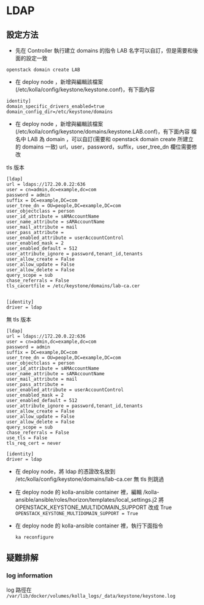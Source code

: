 # LDAP

## 設定方法
- 先在 Controller 執行建立 domains 的指令
LAB 名字可以自訂，但是需要和後面的設定一致
```
openstack domain create LAB
```

- 在 deploy node ，新增與編輯該檔案(/etc/kolla/config/keystone/keystone.conf)，有下面內容

```
identity]
domain_specific_drivers_enabled=true
domain_config_dir=/etc/keystone/domains
```


- 在 deploy node ，新增與編輯該檔案(/etc/kolla/config/keystone/domains/keystone.LAB.conf)，有下面內容
檔名中 LAB 為 domain ，可以自訂(需要和 openstack domain create 所建立的 domains 一致)
url，user，password，suffix，user_tree_dn 欄位需要修改

tls 版本
```
[ldap]
url = ldaps://172.20.0.22:636
user = cn=admin,dc=example,dc=com
password = admin
suffix = DC=example,DC=com
user_tree_dn = OU=people,DC=example,DC=com
user_objectclass = person
user_id_attribute = sAMAccountName
user_name_attribute = sAMAccountName
user_mail_attribute = mail
user_pass_attribute =
user_enabled_attribute = userAccountControl
user_enabled_mask = 2
user_enabled_default = 512
user_attribute_ignore = password,tenant_id,tenants
user_allow_create = False
user_allow_update = False
user_allow_delete = False
query_scope = sub
chase_referrals = False
tls_cacertfile = /etc/keystone/domains/lab-ca.cer


[identity]
driver = ldap

```
無 tls 版本

```
[ldap]
url = ldaps://172.20.0.22:636
user = cn=admin,dc=example,dc=com
password = admin
suffix = DC=example,DC=com
user_tree_dn = OU=people,DC=example,DC=com
user_objectclass = person
user_id_attribute = sAMAccountName
user_name_attribute = sAMAccountName
user_mail_attribute = mail
user_pass_attribute =
user_enabled_attribute = userAccountControl
user_enabled_mask = 2
user_enabled_default = 512
user_attribute_ignore = password,tenant_id,tenants
user_allow_create = False
user_allow_update = False
user_allow_delete = False
query_scope = sub
chase_referrals = False
use_tls = False
tls_req_cert = never

[identity]
driver = ldap

```

- 在 deploy node，將 ldap 的憑證改名放到 /etc/kolla/config/keystone/domains/lab-ca.cer
  無 tls 則跳過

- 在 deploy node 的 kolla-ansible container 裡，編輯 /kolla-ansible/ansible/roles/horizon/templates/local_settings.j2
  將 OPENSTACK_KEYSTONE_MULTIDOMAIN_SUPPORT 改成 True
  `OPENSTACK_KEYSTONE_MULTIDOMAIN_SUPPORT = True`

- 在 deploy node 的 kolla-ansible container 裡，執行下面指令
  ```bash
  ka reconfigure
  ```

## 疑難排解


### log information

log 路徑在 `/var/lib/docker/volumes/kolla_logs/_data/keystone/keystone.log`
